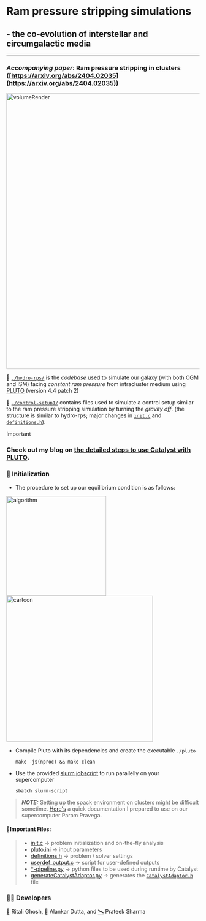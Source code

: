 # Ram pressure stripping simulations 
## - the co-evolution of interstellar and circumgalactic media
---
### *Accompanying paper*:  Ram pressure stripping in clusters ([https://arxiv.org/abs/2404.02035](https://arxiv.org/abs/2404.02035))

<img src="https://github.com/RitaliG/rps_cgm_hydro/assets/59788464/38a0e0b3-e967-4764-aae6-94026973f050" alt="volumeRender" width="720"/>


:open_file_folder: [`./hydro-rps/`](./hydro-rps) is the *codebase* used to simulate our galaxy (with both CGM and ISM) facing *constant ram pressure* from intracluster medium 
using [PLUTO](https://plutocode.ph.unito.it/documentation.html) (version 4.4 patch 2)

:open_file_folder: [`./control-setup1/`](./hydro-rps) contains files used to simulate a control setup similar to the ram pressure stripping simulation by turning the *gravity off*. (the structure is similar to hydro-rps; major changes in [`init.c`](./control-setup1/init.c) and [`definitions.h`](./control-setup1/definitions.h)).

> [!IMPORTANT]
> ### Check out my blog on [the detailed steps to use Catalyst with PLUTO](https://sites.google.com/view/ritalighosh/use-catalyst-with-your-simulations?authuser=0).


### 🏃 Initialization
* The procedure to set up our equilibrium condition is as follows:

<img src="https://github.com/RitaliG/rps_cgm_hydro/assets/59788464/9493fb43-acfd-4981-a942-35fabefa2cd0" alt="algorithm" width="260"/>
<img src="https://github.com/RitaliG/rps_cgm_hydro/assets/59788464/69ec651d-418f-40a0-b6ca-16102f65fe5c" alt="cartoon" width="382"/>

* Compile Pluto with its dependencies and create the executable `./pluto`
  ```
  make -j$(nproc) && make clean 
  ```
* Use the provided [slurm jobscript](./hydro-rps/slurm-script) to run parallelly on your supercomputer
  ```
  sbatch slurm-script
  ```
 > **_NOTE:_** 
  Setting up the spack environment on clusters might be difficult sometime.
  [Here's](https://sites.google.com/view/ritalighosh/home-spack-environment?authuser=0) a quick documentation I prepared to use on our supercomputer Param Pravega.
  
#### __:bookmark:Important Files:__ ##
> - [init.c](./hydro-rps/init.c) &rarr; problem initialization and on-the-fly analysis
> - [pluto.ini](./hydro-rps/) &rarr; input parameters
> - [definitions.h](./hydro-rps/definitions.h) &rarr; problem / solver settings
> - [userdef_output.c](./hydro-rps/userdef_output.c) &rarr; script for user-defined outputs
> - [*-pipeline.py](./hydro-rps/) &rarr; python files to be used during runtime by Catalyst
> - [generateCatalystAdaptor.py](./hydro-rps/generateCatalystAdaptor.py) &rarr; generates the [`CatalystAdaptor.h`](./hydro-rps/CatalystAdapotor.h) file


### 🧑‍💻 Developers

[🔗](https://github.com/RitaliG) Ritali Ghosh,
[🔗](https://github.com/dutta-alankar) Alankar Dutta, and
[🛰️](http://www.physics.iisc.ernet.in/~prateek/) Prateek Sharma
